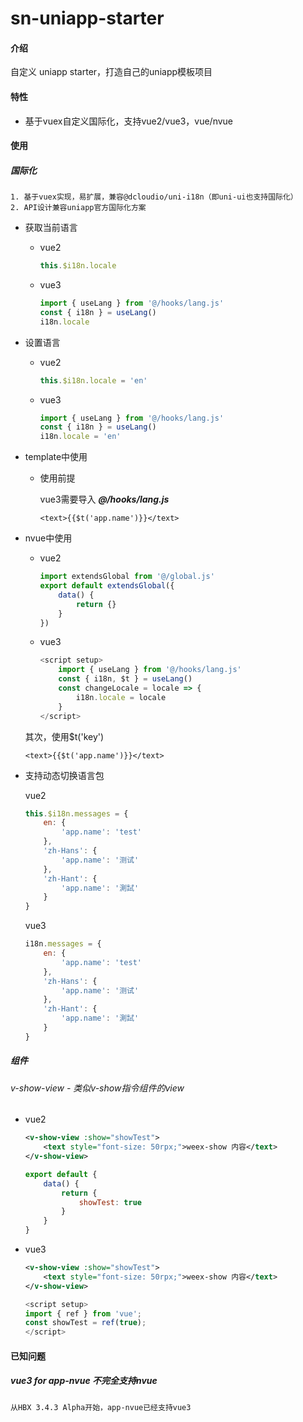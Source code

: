 # sn-uniapp-starter

#### 介绍
自定义 uniapp starter，打造自己的uniapp模板项目

#### 特性

* 基于vuex自定义国际化，支持vue2/vue3，vue/nvue


#### 使用

##### 国际化

	1. 基于vuex实现，易扩展，兼容@dcloudio/uni-i18n（即uni-ui也支持国际化）
	2. API设计兼容uniapp官方国际化方案

* 获取当前语言

	* vue2

		```js
		this.$i18n.locale
		```

	* vue3

		```js
		import { useLang } from '@/hooks/lang.js'
		const { i18n } = useLang()
		i18n.locale
		```

* 设置语言

	* vue2

		```js
		this.$i18n.locale = 'en'
		```

	* vue3

		```js
		import { useLang } from '@/hooks/lang.js'
		const { i18n } = useLang()
		i18n.locale = 'en'
		```

* template中使用

	* 使用前提

		vue3需要导入 ***@/hooks/lang.js***

		```vue
		<text>{{$t('app.name')}}</text>
		```

* nvue中使用

	* vue2

		```js
		import extendsGlobal from '@/global.js'
		export default extendsGlobal({
			data() {
				return {}
			}
		})
		```
	* vue3
	
		```js
		<script setup>
			import { useLang } from '@/hooks/lang.js'
			const { i18n, $t } = useLang()
			const changeLocale = locale => {
				i18n.locale = locale
			}
		</script>
		```
	
	其次，使用$t('key')

	```vue
	<text>{{$t('app.name')}}</text>
	```
	
* 支持动态切换语言包

	vue2

	```js
	this.$i18n.messages = {
		en: {
			'app.name': 'test'
		},
		'zh-Hans': {
			'app.name': '测试'
		},
		'zh-Hant': {
			'app.name': '測試'
		}
	}
	```

	vue3

	```js
	i18n.messages = {
		en: {
			'app.name': 'test'
		},
		'zh-Hans': {
			'app.name': '测试'
		},
		'zh-Hant': {
			'app.name': '測試'
		}
	}
	```
	

##### 组件


###### v-show-view - 类似v-show指令组件的view


* vue2

	```xml
	<v-show-view :show="showTest">
		<text style="font-size: 50rpx;">weex-show 内容</text>
	</v-show-view>
	```

	```js
	export default {
		data() {
			return {
				showTest: true
			}
		}
	}
	```

* vue3

	```xml
	<v-show-view :show="showTest">
		<text style="font-size: 50rpx;">weex-show 内容</text>
	</v-show-view>
	```
		
	```js
	<script setup>
	import { ref } from 'vue';
	const showTest = ref(true);
	</script>
	```


#### 已知问题

##### vue3 for app-nvue 不完全支持nvue

	从HBX 3.4.3 Alpha开始，app-nvue已经支持vue3